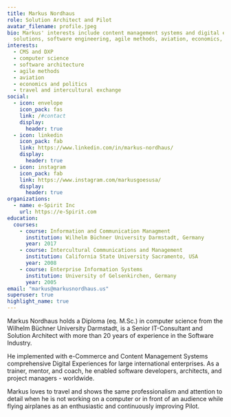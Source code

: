 ```yaml
---
title: Markus Nordhaus
role: Solution Architect and Pilot
avatar_filename: profile.jpeg
bio: Markus' interests include content management systems and digital experiance
  solutions, software engineering, agile methods, aviation, economics, politics, travel and intercultural exchange.
interests:
  - CMS and DXP
  - computer science
  - software architecture
  - agile methods
  - aviation
  - economics and politics
  - travel and intercultural exchange
social:
  - icon: envelope
    icon_pack: fas
    link: /#contact
    display:
      header: true
  - icon: linkedin
    icon_pack: fab
    link: https://www.linkedin.com/in/markus-nordhaus/
    display:
      header: true
  - icon: instagram
    icon_pack: fab
    link: https://www.instagram.com/markusgoesusa/
    display:
      header: true
organizations:
  - name: e-Spirit Inc
    url: https://e-Spirit.com
education:
  courses:
    - course: Information and Communication Managment
      institution: Wilhelm Büchner University Darmstadt, Germany
      year: 2017
    - course: Intercultural Communications and Management
      institution: California State University Sacramento, USA
      year: 2008
    - course: Enterprise Information Systems
      institution: University of Gelsenkirchen, Germany
      year: 2005
email: "markus@markusnordhaus.us"
superuser: true
highlight_name: true
---
```

Markus Nordhaus holds a Diploma (eq. M.Sc.) in computer science from the Wilhelm Büchner University Darmstadt, is a
Senior IT-Consultant and Solution Architect with more than 20 years of experience in the Software Industry.

He implemented with e-Commerce and Content Management Systems comprehensive Digital Experiences for large international
enterprises. As a trainer, mentor, and coach, he enabled software developers, architects, and project managers -
worldwide. 

Markus loves to travel and shows the same professionalism and attention to detail when he is not working on a computer or in front of an 
audience while flying airplanes as an enthusiastic and continuously improving Pilot.
